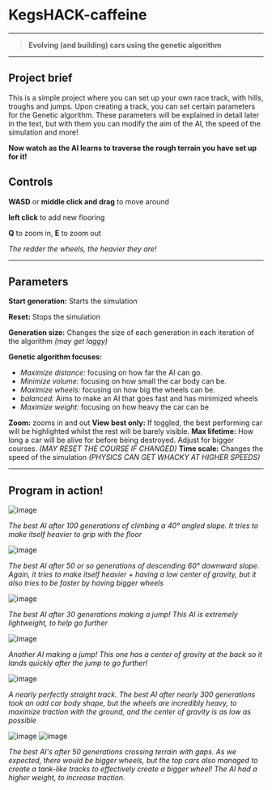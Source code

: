 # **KegsHACK-caffeine**
---
> **Evolving (and building) cars using the genetic algorithm**
---

## Project brief
This is a simple project where you can set up your own race track, with hills, troughs and jumps. Upon creating a track, you can set certain parameters for the Genetic algorithm. 
These parameters will be explained in detail later in the text, but with them you can modify the aim of the AI, the speed of the simulation and more!

**Now watch as the AI learns to traverse the rough terrain you have set up for it!**

## Controls
**WASD** or **middle click and drag** to move around

**left click** to add new flooring

**Q** to zoom in, **E** to zoom out

*The redder the wheels, the heavier they are!*

---

## Parameters

**Start generation:** Starts the simulation

**Reset:** Stops the simulation

**Generation size:** Changes the size of each generation in each iteration of the algorithm *(may get laggy)*

**Genetic algorithm focuses:**

  - *Maximize distance:* focusing on how far the AI can go.
  - *Minimize volume:* focusing on how small the car body can be.
  - *Maximize wheels:* focusing on how big the wheels can be. 
  - *balanced:* Aims to make an AI that goes fast and has minimized wheels
  - *Maximize weight:* focusing on how heavy the car can be

**Zoom:** zooms in and out
**View best only:** If toggled, the best performing car will be highlighted whilst the rest will be barely visible.
**Max lifetime:** How long a car will be alive for before being destroyed. Adjust for bigger courses. *(MAY RESET THE COURSE IF CHANGED)*
**Time scale:** Changes the speed of the simulation *(PHYSICS CAN GET WHACKY AT HIGHER SPEEDS)*

---

## Program in action!

![image](https://user-images.githubusercontent.com/47331292/147823993-6ddd2e87-d312-4231-8a14-5953cc15d263.png)

*The best AI after 100 generations of climbing a 40° angled slope. It tries to make itself heavier to grip with the floor*

![image](https://user-images.githubusercontent.com/47331292/147824364-7010e388-2454-4671-91b8-a6a770ea4568.png)

*The best AI after 50 or so generations of descending 60° downward slope. Again, it tries to make itself heavier + having a low center of gravity, but it also tries to be faster by having bigger wheels*

![image](https://user-images.githubusercontent.com/47331292/147825500-b1481181-f8d0-42a3-a8d7-b53b242a394a.png)

*The best AI after 30 generations making a jump! This AI is extremely lightweight, to help go further*

![image](https://user-images.githubusercontent.com/47331292/147825584-a590bdac-0663-462d-8f52-2dd37c2967d6.png)

*Another AI making a jump! This one has a center of gravity at the back so it lands quickly after the jump to go further!*

![image](https://user-images.githubusercontent.com/47331292/147827001-3da7b41e-447d-4676-b9fc-8dfd734fc9e8.png)

*A nearly perfectly straight track. The best AI after nearly 300 generations took an odd car body shape, but the wheels are incredibly heavy, to maximize traction with the ground, and the center of gravity is as low as possible*

![image](https://user-images.githubusercontent.com/47331292/147827927-11f5f3ad-46ab-4ad8-8451-1dcb77248c91.png)
![image](https://user-images.githubusercontent.com/47331292/147828163-81e7356d-2fac-4fb0-bc5c-b2c7f55c9052.png)

*The best AI's after 50 generations crossing terrain with gaps. As we expected, there would be bigger wheels, but the top cars also managed to create a tank-like tracks to effectively create a bigger wheel! The AI had a higher weight, to increase traction.* 
